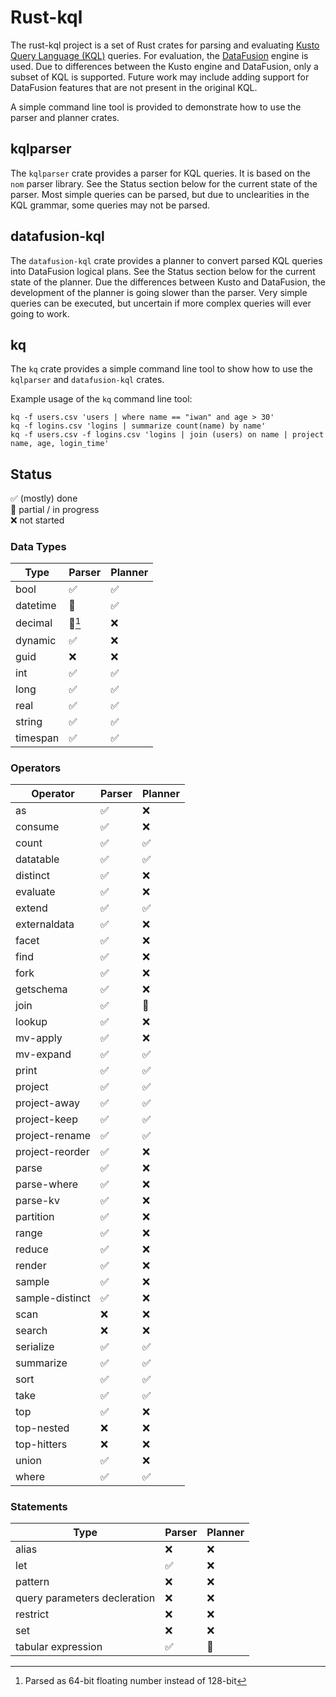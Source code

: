 # Rust-kql

The rust-kql project is a set of Rust crates for parsing and evaluating [Kusto Query Language (KQL)](https://docs.microsoft.com/en-us/azure/data-explorer/kusto/query/) queries.
For evaluation, the [DataFusion](https://github.com/apache/arrow-datafusion) engine is used.
Due to differences between the Kusto engine and DataFusion, only a subset of KQL is supported.
Future work may include adding support for DataFusion features that are not present in the original KQL.

A simple command line tool is provided to demonstrate how to use the parser and planner crates.

## kqlparser
The `kqlparser` crate provides a parser for KQL queries. It is based on the `nom` parser library.
See the Status section below for the current state of the parser.
Most simple queries can be parsed, but due to unclearities in the KQL grammar, some queries may not be parsed.

## datafusion-kql
The `datafusion-kql` crate provides a planner to convert parsed KQL queries into DataFusion logical plans.
See the Status section below for the current state of the planner.
Due the differences between Kusto and DataFusion, the development of the planner is going slower than the parser.
Very simple queries can be executed, but uncertain if more complex queries will ever going to work.

## kq
The `kq` crate provides a simple command line tool to show how to use the `kqlparser` and `datafusion-kql` crates.

Example usage of the `kq` command line tool:
```shell
kq -f users.csv 'users | where name == "iwan" and age > 30'
kq -f logins.csv 'logins | summarize count(name) by name'
kq -f users.csv -f logins.csv 'logins | join (users) on name | project name, age, login_time'
```

## Status

✅ (mostly) done  
🚧 partial / in progress  
❌ not started

### Data Types

Type|Parser|Planner|
-|-|-|
bool|✅|✅
datetime|🚧|✅
decimal|🚧[^1]|❌
dynamic|✅|❌
guid|❌|❌
int|✅|✅
long|✅|✅
real|✅|✅
string|✅|✅
timespan|✅|✅

[^1]: Parsed as 64-bit floating number instead of 128-bit

### Operators

Operator|Parser|Planner|
-|-|-|
as|✅|❌
consume|✅|❌
count|✅|✅
datatable|✅|✅
distinct|✅|❌
evaluate|✅|❌
extend|✅|✅
externaldata|✅|❌
facet|✅|❌
find|✅|❌
fork|✅|❌
getschema|✅|❌
join|✅|🚧
lookup|✅|❌
mv-apply|✅|❌
mv-expand|✅|✅
print|✅|✅
project|✅|✅
project-away|✅|✅
project-keep|✅|✅
project-rename|✅|✅
project-reorder|✅|❌
parse|✅|❌
parse-where|✅|❌
parse-kv|✅|❌
partition|✅|❌
range|✅|❌
reduce|✅|❌
render|✅|❌
sample|✅|❌
sample-distinct|✅|❌
scan|❌|❌
search|❌|❌
serialize|✅|✅
summarize|✅|✅
sort|✅|✅
take|✅|✅
top|✅|❌
top-nested|❌|❌
top-hitters|❌|❌
union|✅|❌
where|✅|✅

### Statements
Type|Parser|Planner|
-|-|-|
alias|❌|❌
let|✅|❌
pattern|❌|❌
query parameters decleration|❌|❌
restrict|❌|❌
set|❌|❌
tabular expression|✅|🚧
